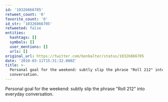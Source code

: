 ```yaml
---
id: '10326866705'
retweet_count: '0'
favorite_count: '0'
id_str: '10326866705'
retweeted: false
entities:
  hashtags: []
  symbols: []
  user_mentions: []
  urls: []
original_url: https://twitter.com/benbalter/status/10326866705
date: '2010-03-11T15:31:32.000Z'
title: >-
  Personal goal for the weekend: subtly slip the phrase "Roll 212" into everyday
  conversation.
---
```


Personal goal for the weekend: subtly slip the phrase "Roll 212" into everyday conversation.